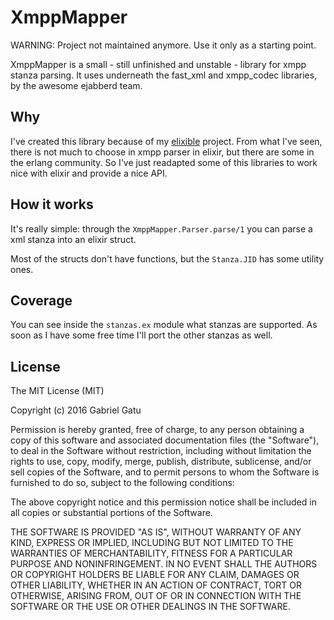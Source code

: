 # XmppMapper

WARNING: Project not maintained anymore. Use it only as a starting point.

XmppMapper is a small - still unfinished and unstable - library for xmpp stanza parsing.
It uses underneath the fast_xml and xmpp_codec libraries, by the awesome ejabberd team.

## Why

I've created this library because of my [elixible](https://github.com/gabrielgatu/elixible) project.
From what I've seen, there is not much to choose in xmpp parser in elixir, but there are some in the erlang
community. So I've just readapted some of this libraries to work nice with elixir and provide a nice API.

## How it works

It's really simple: through the `XmppMapper.Parser.parse/1` you can parse a xml stanza into an elixir struct.

Most of the structs don't have functions, but the `Stanza.JID` has some utility ones.

## Coverage

You can see inside the `stanzas.ex` module what stanzas are supported. As soon as I have some free time I'll
port the other stanzas as well.

## License

The MIT License (MIT)

Copyright (c) 2016 Gabriel Gatu

Permission is hereby granted, free of charge, to any person obtaining a copy
of this software and associated documentation files (the "Software"), to deal
in the Software without restriction, including without limitation the rights
to use, copy, modify, merge, publish, distribute, sublicense, and/or sell
copies of the Software, and to permit persons to whom the Software is
furnished to do so, subject to the following conditions:

The above copyright notice and this permission notice shall be included in all
copies or substantial portions of the Software.

THE SOFTWARE IS PROVIDED "AS IS", WITHOUT WARRANTY OF ANY KIND, EXPRESS OR
IMPLIED, INCLUDING BUT NOT LIMITED TO THE WARRANTIES OF MERCHANTABILITY,
FITNESS FOR A PARTICULAR PURPOSE AND NONINFRINGEMENT. IN NO EVENT SHALL THE
AUTHORS OR COPYRIGHT HOLDERS BE LIABLE FOR ANY CLAIM, DAMAGES OR OTHER
LIABILITY, WHETHER IN AN ACTION OF CONTRACT, TORT OR OTHERWISE, ARISING FROM,
OUT OF OR IN CONNECTION WITH THE SOFTWARE OR THE USE OR OTHER DEALINGS IN THE
SOFTWARE.
